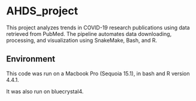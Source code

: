 # AHDS_project

This project analyzes trends in COVID-19 research publications using data retrieved from PubMed. The pipeline automates data downloading, processing, and visualization using SnakeMake, Bash, and R.

## **Environment**

This code was run on a Macbook Pro (Sequoia 15.1), in bash and R version 4.4.1.

It was also run on bluecrystal4.


